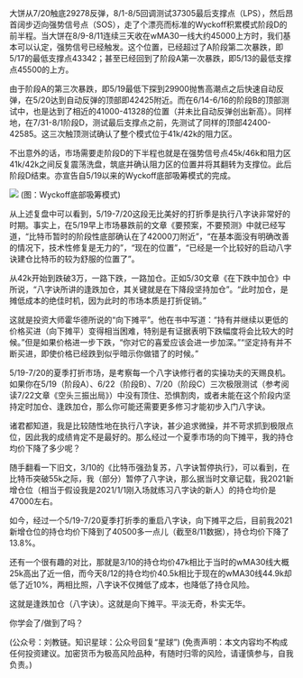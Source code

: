 
大饼从7/20触底29278反弹，8/1-8/5回调测试37305最后支撑点（LPS），然后昂首阔步迈向强势信号点（SOS），走了个漂亮而标准的Wyckoff积累模式阶段D的前半程。当大饼在8/9-8/11连续三天收在wMA30一线大约45000上方时，我们基本可以认定，强势信号已经触发。这个位置，已经超过了A阶段第二次暴跌，即5/17的最低支撑点43342；甚至已经回到了阶段A第一次暴跌，即5/13的最低支撑点45500的上方。

由于阶段A的第三次暴跌，即5/19最低下探到29900抛售高潮点之后快速自动反弹，在5/20达到自动反弹的顶部即42425附近。而在6/14-6/16的阶段B的顶部测试中，也是达到了相近的41000-41328的位置（并未比自动反弹创出新高）。同样地，在7/31-8/1阶段D，测试最后支撑点之前，先测试了同样的顶部42400-42585。这三次触顶测试确认了整个模式位于41k/42k的阻力区。

不出意外的话，市场需要走阶段D的下半程也就是在强势信号点45k/46k和阻力区41k/42k之间反复震荡洗盘，筑底并确认阻力区的位置并将其翻转为支撑位。此后阶段D结束。亦宣告自5/19以来的Wyckoff底部吸筹模式的完成。

![](/images/2021/20210812-2.jpg)
(图：Wyckoff底部吸筹模式)

从上述复盘中可以看到，5/19-7/20这段无比美好的打折季是执行八字诀非常好的时期。事实上，在5/19早上市场暴跌前的文章《要预案，不要预测》中就已经写道，“比特币暂时的阶段性底部确认在了42000刀附近”，“在基本面没有明确改善的情况下，技术性修复是无力的”，“现在的位置”，“已经是一个比较好的启动八字诀建仓比特币的较为舒服的位置了”。

从42k开始到跌破3万，一路下跌，一路加仓。正如5/30文章《在下跌中加仓》中所说，“八字诀所讲的逢跌加仓，其关键就是在下降段坚持加仓”。“此时加仓，是摊低成本的绝佳时机，因为此时的市场本质是打折促销。”

这就是投资大师霍华德所说的“向下摊平”。他在书中写道：“持有并继续以更低的价格买进（向下摊平）变得相当困难，特别是有证据表明下跌幅度将会比较大的时候。”但是如果价格进一步下跌，“你对它的喜爱应该会进一步加深。”“坚定持有并不断买进，即使价格已经跌到似乎暗示你做错了的时候。”

5/19-7/20的夏季打折市场，是考察每一个八字诀修行者的实操功夫的天赐良机。如果你在5/19（阶段A）、6/22（阶段B）、7/20（阶段C）三次极限测试（参考阅读7/22文章《空头三振出局》）中没有顶住、恐惧割肉，或者未能在这个阶段内坚持定时加仓、逢跌加仓，那么你可能还需要更多修习才能初步入门八字诀。

诸君都知道，我是比较随性地在执行八字诀，甚少追求微操，并不苛求抓到极限点位，因此我的成绩肯定不是最好的。那么经过一个夏季市场的向下摊平，我的持仓均价下降了多少呢？

随手翻看一下旧文，3/10的《比特币强劲复苏，八字诀暂停执行》，可以看到，在比特币突破55k之际，我（部分）暂停了八字诀，那么据当时文章记载，我2021新增仓位（相当于假设我是2021/1/1刚入场就练习八字诀的新人）的持仓均价是47000左右。

如今，经过一个5/19-7/20夏季打折季的重启八字诀，向下摊平之后，目前我2021新增仓位的持仓均价下降到了40500多一点儿（截至8/11数据），持仓均价下降了13.8%。

还有一个很有趣的对比，那就是3/10的持仓均价47k相比于当时的wMA30线大概25k高出了近一倍，而今天8/12的持仓均价40.5k相比于现在的wMA30线44.9k却低了近10%，两相比照，八字诀不仅摊低了成本，也降低了持仓风险。

这就是逢跌加仓（八字诀）。这就是向下摊平。平淡无奇，朴实无华。

你学会了/做到了吗？

(公众号：刘教链。知识星球：公众号回复“星球”)
(免责声明：本文内容均不构成任何投资建议。加密货币为极高风险品种，有随时归零的风险，请谨慎参与，自我负责。)